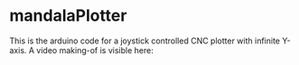 # mandalaPlotter
This is the arduino code for a joystick controlled CNC plotter with infinite Y-axis. A video making-of is visible here: 
